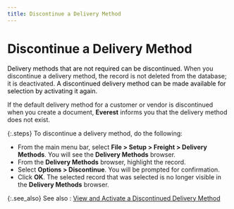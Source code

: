 ```yaml
---
title: Discontinue a Delivery Method
---
```


# Discontinue a Delivery Method


<font color="#000000" class="hcp1">Delivery methods that are not required can be discontinued. 
 </font>When you discontinue a delivery method, the record is not deleted  from the database; it is deactivated. <font color="#000000" class="hcp1">A discontinued 
 delivery method can be made available for selection by activating it again.</font>


If the default delivery method for a customer or vendor is discontinued  when you create a document, **Everest**  informs you that the delivery method does not exist.


{:.steps}
To discontinue a delivery method, do the following:

- From the main  menu bar, select **File &gt; Setup &gt; 
 Freight &gt; Delivery Methods**. You will see the **Delivery 
 Methods** browser.
- From the **Delivery Methods** browser, highlight  the record.
- Select **Options &gt; Discontinue**. You will be  prompted for confirmation.
- Click **OK**. The selected record that was selected  is no longer visible in the **Delivery 
 Methods** browser.



{:.see_also}
See also
: [View  and Activate a Discontinued Delivery Method]({{site.sc_baseurl}}/options/everest-freight-estimator/delivery-methods/set-up-a-delivery-method/view_and_activate_a_discontinued_delivery_method.html)
